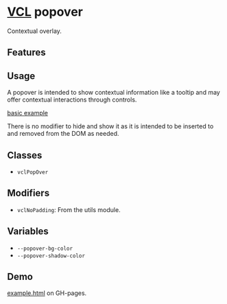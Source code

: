 # [VCL](https://github.com/vcl/doc) popover

Contextual overlay.

## Features

## Usage

A popover is intended to show contextual information like a tooltip and may
offer contextual interactions through controls.

[basic example](/demo/example.html)

There is no modifier to hide and show it as it is intended to be
inserted to and removed from the DOM as needed.

## Classes

- `vclPopOver`

## Modifiers

- `vclNoPadding`: From the utils module.

## Variables

- `--popover-bg-color`
- `--popover-shadow-color`

## Demo

[example.html](/demo/example.html) on GH-pages.
